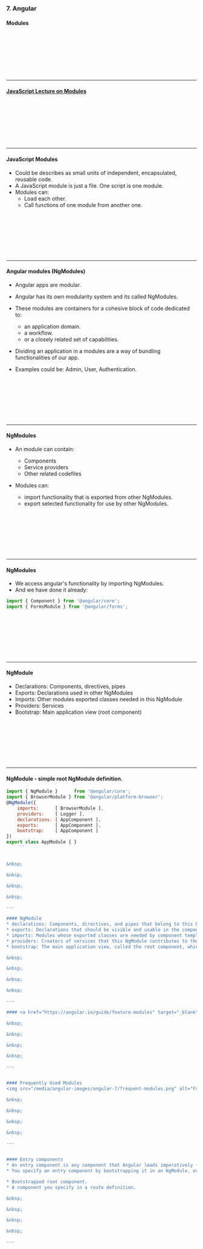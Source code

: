 ### 7. Angular</h3>
#### Modules</h5>

&nbsp;

&nbsp;

&nbsp;

&nbsp;

---

#### <a href="/public/lectures/javascript/javascript-22-prototypesModules.html" target="_blank">JavaScript Lecture on Modules</a>

&nbsp;

&nbsp;

&nbsp;

&nbsp;

---


#### JavaScript Modules

* Could be describes as small units of independent, encapsulated, reusable code.
* A JavaScript module is just a file. One script is one module.
* Modules can:
  * Load each other.
  * Call functions of one module from another one.

&nbsp;

&nbsp;

&nbsp;

&nbsp;

---

#### Angular modules (NgModules)

* Angular apps are modular.
* Angular has its own modularity system and its called NgModules.
* These modules are containers for a cohesive block of code dedicated to:
  * an application domain.
  * a workflow.
  * or a closely related set of capabilities.
	
* Dividing an application in a modules are a way of bundling functionalities of our app.
* Examples could be: Admin, User, Authentication.

&nbsp;

&nbsp;

&nbsp;

&nbsp;

---

#### NgModules

* An module can contain:
  * Components
  * Service providers
  * Other related codefiles
	
* Modules can:
  * import functionality that is exported from other NgModules.
  * export selected functionality for use by other NgModules.

&nbsp;

&nbsp;

&nbsp;

&nbsp;

---

#### NgModules

* We access angular's functionality by importing NgModules.
* And we have done it already:

```JavaScript
import { Component } from '@angular/core';
import { FormsModule } from '@angular/forms';
```

&nbsp;

&nbsp;

&nbsp;

&nbsp;

---

#### NgModule

* Declarations: Components, directives, pipes
* Exports: Declarations used in other NgModules
* Imports: Other modules exported classes needed in this NgModule
* Providers: Services
* Bootstrap: Main application view (root component)

&nbsp;

&nbsp;

&nbsp;

&nbsp;

---
				
####  NgModule - simple root NgModule definition.

```JavaScript
import { NgModule }      from '@angular/core';
import { BrowserModule } from '@angular/platform-browser';
@NgModule({
	imports:      [ BrowserModule ],
	providers:    [ Logger ],
	declarations: [ AppComponent ],
	exports:      [ AppComponent ],
	bootstrap:    [ AppComponent ]
})
export class AppModule { }
	```


&nbsp;

&nbsp;

&nbsp;

&nbsp;

---

#### NgModule
* declarations: Components, directives, and pipes that belong to this NgModule.
* exports: Declarations that should be visible and usable in the component templates of other NgModules.
* imports: Modules whose exported classes are needed by component templates declared in this NgModule.
* providers: Creators of services that this NgModule contributes to the global collection of services; they become accessible in all parts of the app.
* bootstrap: The main application view, called the root component, which hosts all other app views. (Only the root NgModule should set the bootstrap property).

&nbsp;

&nbsp;

&nbsp;

&nbsp;

---

#### <a href="https://angular.io/guide/feature-modules" target="_blank">Feature modules vs Root modules</a>

&nbsp;

&nbsp;

&nbsp;

&nbsp;

---


#### Frequently Used Modules
<img src="/media/angular-images/angular-7/frequent-modules.png" alt="Frequently Used Modules">

&nbsp;

&nbsp;

&nbsp;

&nbsp;

---


#### Entry components
* An entry component is any component that Angular loads imperatively (not by referencing it in the template)
* You specify an entry component by bootstrapping it in an NgModule, or including it in a routing definition.

* Bootstrapped root component.
* A component you specify in a route definition.

&nbsp;

&nbsp;

&nbsp;

&nbsp;

---

